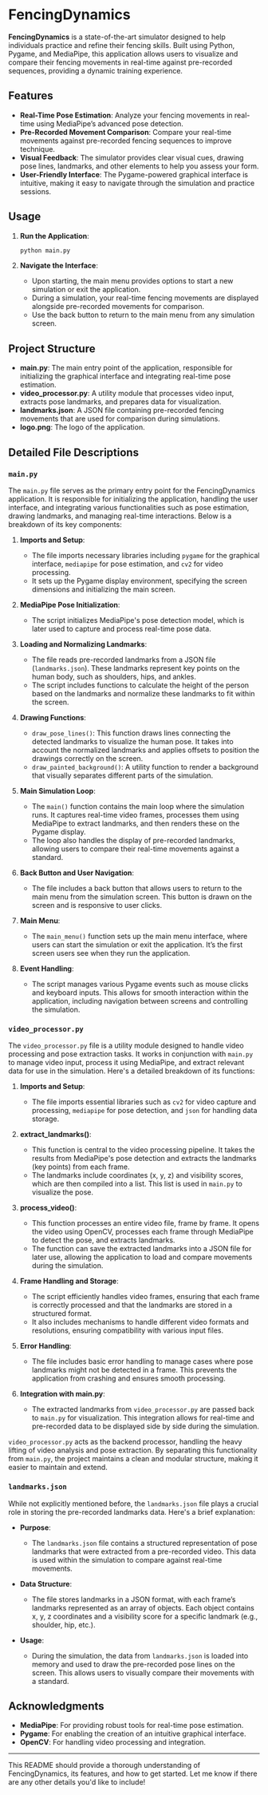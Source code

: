 # FencingDynamics

**FencingDynamics** is a state-of-the-art simulator designed to help individuals practice and refine their fencing skills. Built using Python, Pygame, and MediaPipe, this application allows users to visualize and compare their fencing movements in real-time against pre-recorded sequences, providing a dynamic training experience.

## Features

- **Real-Time Pose Estimation**: Analyze your fencing movements in real-time using MediaPipe’s advanced pose detection.
- **Pre-Recorded Movement Comparison**: Compare your real-time movements against pre-recorded fencing sequences to improve technique.
- **Visual Feedback**: The simulator provides clear visual cues, drawing pose lines, landmarks, and other elements to help you assess your form.
- **User-Friendly Interface**: The Pygame-powered graphical interface is intuitive, making it easy to navigate through the simulation and practice sessions.

## Usage

1. **Run the Application**:
   ```bash
   python main.py
   ```

2. **Navigate the Interface**:
   - Upon starting, the main menu provides options to start a new simulation or exit the application.
   - During a simulation, your real-time fencing movements are displayed alongside pre-recorded movements for comparison.
   - Use the back button to return to the main menu from any simulation screen.

## Project Structure

- **main.py**: The main entry point of the application, responsible for initializing the graphical interface and integrating real-time pose estimation.
- **video_processor.py**: A utility module that processes video input, extracts pose landmarks, and prepares data for visualization.
- **landmarks.json**: A JSON file containing pre-recorded fencing movements that are used for comparison during simulations.
- **logo.png**: The logo of the application.

## Detailed File Descriptions

### `main.py`

The `main.py` file serves as the primary entry point for the FencingDynamics application. It is responsible for initializing the application, handling the user interface, and integrating various functionalities such as pose estimation, drawing landmarks, and managing real-time interactions. Below is a breakdown of its key components:

1. **Imports and Setup**:
   - The file imports necessary libraries including `pygame` for the graphical interface, `mediapipe` for pose estimation, and `cv2` for video processing.
   - It sets up the Pygame display environment, specifying the screen dimensions and initializing the main screen.

2. **MediaPipe Pose Initialization**:
   - The script initializes MediaPipe's pose detection model, which is later used to capture and process real-time pose data.

3. **Loading and Normalizing Landmarks**:
   - The file reads pre-recorded landmarks from a JSON file (`landmarks.json`). These landmarks represent key points on the human body, such as shoulders, hips, and ankles.
   - The script includes functions to calculate the height of the person based on the landmarks and normalize these landmarks to fit within the screen.

4. **Drawing Functions**:
   - `draw_pose_lines()`: This function draws lines connecting the detected landmarks to visualize the human pose. It takes into account the normalized landmarks and applies offsets to position the drawings correctly on the screen.
   - `draw_painted_background()`: A utility function to render a background that visually separates different parts of the simulation.

5. **Main Simulation Loop**:
   - The `main()` function contains the main loop where the simulation runs. It captures real-time video frames, processes them using MediaPipe to extract landmarks, and then renders these on the Pygame display.
   - The loop also handles the display of pre-recorded landmarks, allowing users to compare their real-time movements against a standard.

6. **Back Button and User Navigation**:
   - The file includes a back button that allows users to return to the main menu from the simulation screen. This button is drawn on the screen and is responsive to user clicks.

7. **Main Menu**:
   - The `main_menu()` function sets up the main menu interface, where users can start the simulation or exit the application. It’s the first screen users see when they run the application.

8. **Event Handling**:
   - The script manages various Pygame events such as mouse clicks and keyboard inputs. This allows for smooth interaction within the application, including navigation between screens and controlling the simulation.


### `video_processor.py`

The `video_processor.py` file is a utility module designed to handle video processing and pose extraction tasks. It works in conjunction with `main.py` to manage video input, process it using MediaPipe, and extract relevant data for use in the simulation. Here's a detailed breakdown of its functions:

1. **Imports and Setup**:
   - The file imports essential libraries such as `cv2` for video capture and processing, `mediapipe` for pose detection, and `json` for handling data storage.

2. **extract_landmarks()**:
   - This function is central to the video processing pipeline. It takes the results from MediaPipe's pose detection and extracts the landmarks (key points) from each frame.
   - The landmarks include coordinates (x, y, z) and visibility scores, which are then compiled into a list. This list is used in `main.py` to visualize the pose.

3. **process_video()**:
   - This function processes an entire video file, frame by frame. It opens the video using OpenCV, processes each frame through MediaPipe to detect the pose, and extracts landmarks.
   - The function can save the extracted landmarks into a JSON file for later use, allowing the application to load and compare movements during the simulation.

4. **Frame Handling and Storage**:
   - The script efficiently handles video frames, ensuring that each frame is correctly processed and that the landmarks are stored in a structured format.
   - It also includes mechanisms to handle different video formats and resolutions, ensuring compatibility with various input files.

5. **Error Handling**:
   - The file includes basic error handling to manage cases where pose landmarks might not be detected in a frame. This prevents the application from crashing and ensures smooth processing.

6. **Integration with main.py**:
   - The extracted landmarks from `video_processor.py` are passed back to `main.py` for visualization. This integration allows for real-time and pre-recorded data to be displayed side by side during the simulation.

`video_processor.py` acts as the backend processor, handling the heavy lifting of video analysis and pose extraction. By separating this functionality from `main.py`, the project maintains a clean and modular structure, making it easier to maintain and extend.


### `landmarks.json`

While not explicitly mentioned before, the `landmarks.json` file plays a crucial role in storing the pre-recorded landmarks data. Here's a brief explanation:

- **Purpose**:
  - The `landmarks.json` file contains a structured representation of pose landmarks that were extracted from a pre-recorded video. This data is used within the simulation to compare against real-time movements.

- **Data Structure**:
  - The file stores landmarks in a JSON format, with each frame’s landmarks represented as an array of objects. Each object contains x, y, z coordinates and a visibility score for a specific landmark (e.g., shoulder, hip, etc.).

- **Usage**:
  - During the simulation, the data from `landmarks.json` is loaded into memory and used to draw the pre-recorded pose lines on the screen. This allows users to visually compare their movements with a standard.


## Acknowledgments

- **MediaPipe**: For providing robust tools for real-time pose estimation.
- **Pygame**: For enabling the creation of an intuitive graphical interface.
- **OpenCV**: For handling video processing and integration.

---

This README should provide a thorough understanding of FencingDynamics, its features, and how to get started. Let me know if there are any other details you'd like to include!
